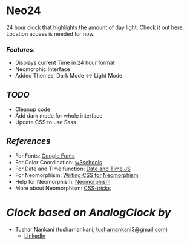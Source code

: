
# Neo24

24 hour clock that highlights the amount of day light.
Check it out [here](https://ofietze.github.io/Neo24/). Location access is needed for now.

### *Features*:
* Displays current Time in 24 hour format
* Neomorphic Interface 
* Added Themes: Dark Mode <-> Light Mode


## *TODO*

- Cleanup code
- Add dark mode for whole interface
- Update CSS to use Sass

## *References*
* For Fonts: [Google Fonts](https://fonts.googleapis.com/css2?family=Work+Sans:wght@300&display=swap)
* For Color Coordination: [w3schools](https://www.w3schools.com/colors/colors_mixer.asp?colorbottom=000000&colortop=FFFFFF)
* For Date and Time function: [Date and Time JS](https://javascript.info/date#setting-date-components)
* For Neomorphism: [Writing CSS for Neomorphism](https://www.youtube.com/watch?v=Gv0dy51SYL0)
* Help for Neomorphism: [Neomorphism](https://neumorphism.io/)
* More about Neomorphism: [CSS-tricks](https://css-tricks.com/neumorphism-and-css/)

# *Clock based on AnalogClock by*
* Tushar Nankani (tusharnankani, tusharnankani3@gmail.com)
   - [LinkedIn](https://www.linkedin.com/in/tusharnankani)
